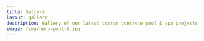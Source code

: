 ```yaml
---
title: Gallery
layout: gallery
description: Gallery of our latest custom concrete pool & spa projects.
image: /img/hero-pool-6.jpg
---
```


<!-- Gallery content and information can be found in the gallery data file -->
